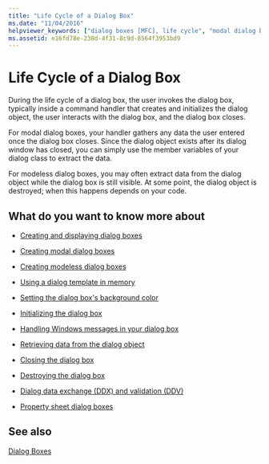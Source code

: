 ```yaml
---
title: "Life Cycle of a Dialog Box"
ms.date: "11/04/2016"
helpviewer_keywords: ["dialog boxes [MFC], life cycle", "modal dialog boxes [MFC], life cycle", "modeless dialog boxes [MFC], life cycle", "MFC dialog boxes [MFC], life cycle", "life cycle of dialog boxes [MFC]"]
ms.assetid: e16fd78e-238d-4f31-8c9d-8564f3953bd9
---
```

# Life Cycle of a Dialog Box

During the life cycle of a dialog box, the user invokes the dialog box, typically inside a command handler that creates and initializes the dialog object, the user interacts with the dialog box, and the dialog box closes.

For modal dialog boxes, your handler gathers any data the user entered once the dialog box closes. Since the dialog object exists after its dialog window has closed, you can simply use the member variables of your dialog class to extract the data.

For modeless dialog boxes, you may often extract data from the dialog object while the dialog box is still visible. At some point, the dialog object is destroyed; when this happens depends on your code.

## What do you want to know more about

- [Creating and displaying dialog boxes](../mfc/creating-and-displaying-dialog-boxes.md)

- [Creating modal dialog boxes](../mfc/creating-modal-dialog-boxes.md)

- [Creating modeless dialog boxes](../mfc/creating-modeless-dialog-boxes.md)

- [Using a dialog template in memory](../mfc/using-a-dialog-template-in-memory.md)

- [Setting the dialog box's background color](../mfc/setting-the-dialog-boxs-background-color.md)

- [Initializing the dialog box](../mfc/initializing-the-dialog-box.md)

- [Handling Windows messages in your dialog box](../mfc/handling-windows-messages-in-your-dialog-box.md)

- [Retrieving data from the dialog object](../mfc/retrieving-data-from-the-dialog-object.md)

- [Closing the dialog box](../mfc/closing-the-dialog-box.md)

- [Destroying the dialog box](../mfc/destroying-the-dialog-box.md)

- [Dialog data exchange (DDX) and validation (DDV)](../mfc/dialog-data-exchange-and-validation.md)

- [Property sheet dialog boxes](../mfc/property-sheets-and-property-pages-mfc.md)

## See also

[Dialog Boxes](../mfc/dialog-boxes.md)
